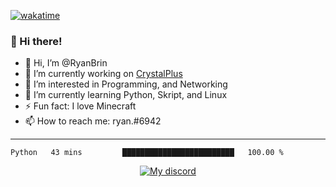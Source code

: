 [![wakatime](https://wakatime.com/badge/github/Penguinites/Penguinites.svg)](https://wakatime.com/badge/github/Penguinites/Penguinites)

### 👋 Hi there!

- 👋 Hi, I’m @RyanBrin
- 🔭 I’m currently working on [CrystalPlus](https://discord.gg/crystalplus)
- 👀 I’m interested in Programming, and Networking
- 🌱 I’m currently learning Python, Skript, and Linux
- ⚡ Fun fact: I love Minecraft
- 📫 How to reach me: ryan.#6942

---


<!--START_SECTION:waka-->

```text
Python   43 mins         █████████████████████████   100.00 %
```

<!--END_SECTION:waka-->



<p align="center">
    <a href="https://discord.com/users/852979622709690438"">
        <img alt="My discord" src="https://lanyard.cnrad.dev/api/852979622709690438?hideBadges=false&hideStatus=false">
    </a>
</p>

<div align="center">
